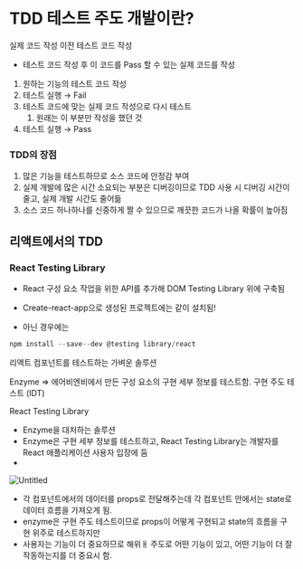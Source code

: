 # TDD 테스트 주도 개발이란?

실제 코드 작성 이전 테스트 코드 작성

- 테스트 코드 작성 후 이 코드를 Pass 할 수 있는 실제 코드를 작성
1. 원하는 기능의 테스트 코드 작성
2. 테스트 실행 → Fail
3. 테스트 코드에 맞는 실제 코드 작성으로 다시 테스트
    1. 원래는 이 부분만 작성을 했던 것
4. 테스트 실행 → Pass

### TDD의 장점

1. 많은 기능을 테스트하므로 소스 코드에 안정감 부여
2. 실제 개발에 많은 시간 소요되는 부분은 디버깅이므로 TDD 사용 시 디버깅 시간이 줄고, 실제 개발 시간도 줄어듦
3. 소스 코드 하나하나를 신중하게 짤 수 있으므로 깨끗한 코드가 나올 확률이 높아짐

## 리액트에서의 TDD

### React Testing Library

 - React 구성 요소 작업을 위한 API를 추가해 DOM Testing Library 위에 구축됨

- Create-react-app으로 생성된 프로젝트에는 같이 설치됨!
- 아닌 경우에는

```jsx
npm install --save--dev @testing library/react
```

리액트 컴포넌트를 테스트하는 가벼운 솔루션 

Enzyme ⇒ 에어비엔비에서 만든 구성 요소의 구현 세부 정보를 테스트함. 구현 주도 테스트 (IDT)

React Testing Library

- Enzyme을 대처하는 솔루션
- Enzyme은 구현 세부 정보를 테스트하고, React Testing Library는 개발자를 React 애플리케이션 사용자 입장에 둠
- 

![Untitled](https://s3-us-west-2.amazonaws.com/secure.notion-static.com/cadd4e1b-521e-4bee-a082-7f827bc0f0b7/Untitled.png)

- 각 컴포넌트에서의 데이터를 props로 전달해주는데 각 컴포넌트 안에서는 state로 데이터 흐름을 가져오게 됨.
- enzyme은 구현 주도 테스트이므로 props이 어떻게 구현되고 state의 흐름을 구현 위주로 테스트하지만
- 사용자는 기능이 더 중요하므로 해위ㅐ 주도로 어떤 기능이 있고, 어떤 기능이 더 잘 작동하는지를 더 중요시 함.